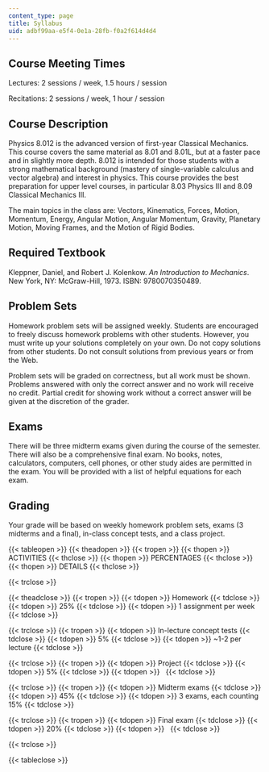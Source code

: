 ```yaml
---
content_type: page
title: Syllabus
uid: adbf99aa-e5f4-0e1a-28fb-f0a2f614d4d4
---
```


Course Meeting Times
--------------------

Lectures: 2 sessions / week, 1.5 hours / session

Recitations: 2 sessions / week, 1 hour / session

Course Description
------------------

Physics 8.012 is the advanced version of first-year Classical Mechanics. This course covers the same material as 8.01 and 8.01L, but at a faster pace and in slightly more depth. 8.012 is intended for those students with a strong mathematical background (mastery of single-variable calculus and vector algebra) and interest in physics. This course provides the best preparation for upper level courses, in particular 8.03 Physics III and 8.09 Classical Mechanics III.

The main topics in the class are: Vectors, Kinematics, Forces, Motion, Momentum, Energy, Angular Motion, Angular Momentum, Gravity, Planetary Motion, Moving Frames, and the Motion of Rigid Bodies.

Required Textbook
-----------------

Kleppner, Daniel, and Robert J. Kolenkow. _An Introduction to Mechanics_. New York, NY: McGraw-Hill, 1973. ISBN: 9780070350489.

Problem Sets
------------

Homework problem sets will be assigned weekly. Students are encouraged to freely discuss homework problems with other students. However, you must write up your solutions completely on your own. Do not copy solutions from other students. Do not consult solutions from previous years or from the Web.

Problem sets will be graded on correctness, but all work must be shown. Problems answered with only the correct answer and no work will receive no credit. Partial credit for showing work without a correct answer will be given at the discretion of the grader.

Exams
-----

There will be three midterm exams given during the course of the semester. There will also be a comprehensive final exam. No books, notes, calculators, computers, cell phones, or other study aides are permitted in the exam. You will be provided with a list of helpful equations for each exam.

Grading
-------

Your grade will be based on weekly homework problem sets, exams (3 midterms and a final), in-class concept tests, and a class project.

{{< tableopen >}}
{{< theadopen >}}
{{< tropen >}}
{{< thopen >}}
ACTIVITIES
{{< thclose >}}
{{< thopen >}}
PERCENTAGES
{{< thclose >}}
{{< thopen >}}
DETAILS
{{< thclose >}}

{{< trclose >}}

{{< theadclose >}}
{{< tropen >}}
{{< tdopen >}}
Homework
{{< tdclose >}}
{{< tdopen >}}
25%
{{< tdclose >}}
{{< tdopen >}}
1 assignment per week
{{< tdclose >}}

{{< trclose >}}
{{< tropen >}}
{{< tdopen >}}
In-lecture concept tests
{{< tdclose >}}
{{< tdopen >}}
5%
{{< tdclose >}}
{{< tdopen >}}
~1-2 per lecture
{{< tdclose >}}

{{< trclose >}}
{{< tropen >}}
{{< tdopen >}}
Project
{{< tdclose >}}
{{< tdopen >}}
5%
{{< tdclose >}}
{{< tdopen >}}
 
{{< tdclose >}}

{{< trclose >}}
{{< tropen >}}
{{< tdopen >}}
Midterm exams
{{< tdclose >}}
{{< tdopen >}}
45%
{{< tdclose >}}
{{< tdopen >}}
3 exams, each counting 15%
{{< tdclose >}}

{{< trclose >}}
{{< tropen >}}
{{< tdopen >}}
Final exam
{{< tdclose >}}
{{< tdopen >}}
20%
{{< tdclose >}}
{{< tdopen >}}
 
{{< tdclose >}}

{{< trclose >}}

{{< tableclose >}}